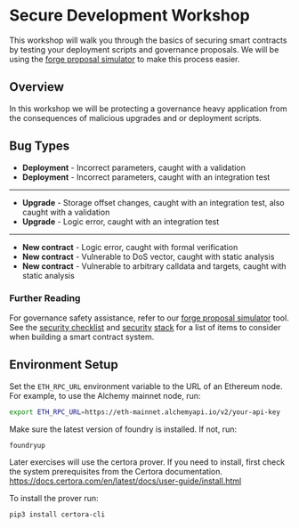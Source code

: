 # Secure Development Workshop

This workshop will walk you through the basics of securing smart contracts by testing your deployment scripts and governance proposals. We will be using the [forge proposal simulator](https://github.com/solidity-labs-io/forge-proposal-simulator) to make this process easier.

## Overview

In this workshop we will be protecting a governance heavy application from the consequences of malicious upgrades and or deployment scripts.

## Bug Types
- **Deployment** - Incorrect parameters, caught with a validation
- **Deployment** - Incorrect parameters, caught with an integration test
****
- **Upgrade** - Storage offset changes, caught with an integration test, also caught with a validation
- **Upgrade** - Logic error, caught with an integration test
****
- **New contract** - Logic error, caught with formal verification
- **New contract** - Vulnerable to DoS vector, caught with static analysis
- **New contract** - Vulnerable to arbitrary calldata and targets, caught with static analysis

### Further Reading

For governance safety assistance, refer to our [forge proposal simulator](https://github.com/solidity-labs-io/forge-proposal-simulator) tool. See the [security checklist](https://github.com/solidity-labs-io/code-review-checklist) and [security](https://medium.com/@elliotfriedman3/a-security-stack-4aedd8617e8b) [stack](https://medium.com/@elliotfriedman3/a-security-stack-part-2-aaacbbf77346) for a list of items to consider when building a smart contract system.

## Environment Setup

Set the `ETH_RPC_URL` environment variable to the URL of an Ethereum node. For example, to use the Alchemy mainnet node, run: 

```bash
export ETH_RPC_URL=https://eth-mainnet.alchemyapi.io/v2/your-api-key
```

Make sure the latest version of foundry is installed. If not, run:

```bash
foundryup
```

Later exercises will use the certora prover. If you need to install, first check the system prerequisites from the Certora documentation. https://docs.certora.com/en/latest/docs/user-guide/install.html

To install the prover run:

```bash
pip3 install certora-cli
```
